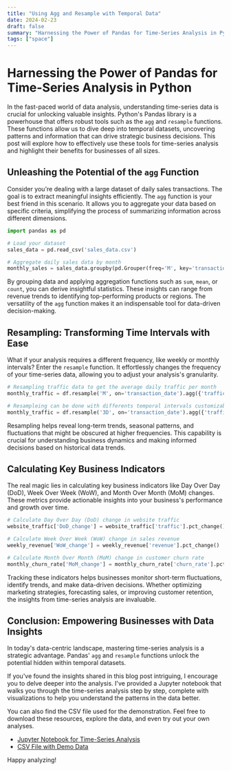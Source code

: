 ```yaml
---
title: "Using Agg and Resample with Temporal Data"
date: 2024-02-23
draft: false
summary: "Harnessing the Power of Pandas for Time-Series Analysis in Python"
tags: ["space"]
---
```


# Harnessing the Power of Pandas for Time-Series Analysis in Python

In the fast-paced world of data analysis, understanding time-series data is crucial for unlocking valuable insights. Python's Pandas library is a powerhouse that offers robust tools such as the `agg` and `resample` functions. These functions allow us to dive deep into temporal datasets, uncovering patterns and information that can drive strategic business decisions. This post will explore how to effectively use these tools for time-series analysis and highlight their benefits for businesses of all sizes.

## Unleashing the Potential of the `agg` Function

Consider you're dealing with a large dataset of daily sales transactions. The goal is to extract meaningful insights efficiently. The `agg` function is your best friend in this scenario. It allows you to aggregate your data based on specific criteria, simplifying the process of summarizing information across different dimensions.

```python
import pandas as pd

# Load your dataset
sales_data = pd.read_csv('sales_data.csv')

# Aggregate daily sales data by month
monthly_sales = sales_data.groupby(pd.Grouper(freq='M', key='transaction_date')).agg({'sales_amount': 'sum'})
```

By grouping data and applying aggregation functions such as `sum`, `mean`, or `count`, you can derive insightful statistics. These insights can range from revenue trends to identifying top-performing products or regions. The versatility of the `agg` function makes it an indispensable tool for data-driven decision-making.

## Resampling: Transforming Time Intervals with Ease

What if your analysis requires a different frequency, like weekly or monthly intervals? Enter the `resample` function. It effortlessly changes the frequency of your time-series data, allowing you to adjust your analysis's granularity.

```python
# Resampling traffic data to get the average daily traffic per month
monthly_traffic = df.resample('M', on='transaction_date').agg({'traffic': 'mean'})

# Resampleing can be done with differents temporal intervals customizable by frequency.
monthly_traffic = df.resample('3D', on='transaction_date').agg({'traffic': 'mean'})

```

Resampling helps reveal long-term trends, seasonal patterns, and fluctuations that might be obscured at higher frequencies. This capability is crucial for understanding business dynamics and making informed decisions based on historical data trends.

## Calculating Key Business Indicators

The real magic lies in calculating key business indicators like Day Over Day (DoD), Week Over Week (WoW), and Month Over Month (MoM) changes. These metrics provide actionable insights into your business's performance and growth over time.

```python
# Calculate Day Over Day (DoD) change in website traffic
website_traffic['DoD_change'] = website_traffic['traffic'].pct_change()

# Calculate Week Over Week (WoW) change in sales revenue
weekly_revenue['WoW_change'] = weekly_revenue['revenue'].pct_change()

# Calculate Month Over Month (MoM) change in customer churn rate
monthly_churn_rate['MoM_change'] = monthly_churn_rate['churn_rate'].pct_change()
```

Tracking these indicators helps businesses monitor short-term fluctuations, identify trends, and make data-driven decisions. Whether optimizing marketing strategies, forecasting sales, or improving customer retention, the insights from time-series analysis are invaluable.

## Conclusion: Empowering Businesses with Data Insights

In today's data-centric landscape, mastering time-series analysis is a strategic advantage. Pandas' `agg` and `resample` functions unlock the potential hidden within temporal datasets.

If you've found the insights shared in this blog post intriguing, I encourage you to delve deeper into the analysis. I've provided a Jupyter notebook that walks you through the time-series analysis step by step, complete with visualizations to help you understand the patterns in the data better.

You can also find the CSV file used for the demonstration. Feel free to download these resources, explore the data, and even try out your own analyses.

- [Jupyter Notebook for Time-Series Analysis](https://github.com/HesusG/data-blog/blob/main/assets/materials/pandas_time_series_demo.ipynb)
- [CSV File with Demo Data](https://github.com/HesusG/data-blog/blob/main/assets/materials/demo_data_for_blog_post.csv)

Happy analyzing!
